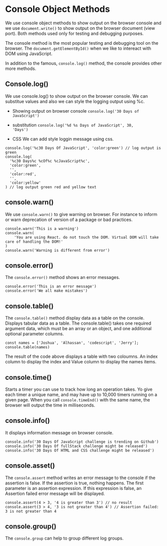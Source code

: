 # Console Object Methods
We use console object methods to show output on the browser console and we use <code>document.write()</code> to show output on the browser document (view port). Both methods used only for testing and debugging purposes.

The console method is the most popular testing and debugging tool on the browser. The <code>document.getElementById()</code> when we like to intereact with DOM using JavaScript.

In addition to the famous, <code>console.log()</code> method, the console provides other more methods.

## Console.log()
We use console.log() to show output on the browser console. We can substitue values and also we can style the logging output using %c.

+ Showing output on browser console
<code>console.log('30 Days of JavaScript') </code>

+ substitution
<code>console.log('%d %s Days of JavaScript', 30, 'Days')</code>

+ CSS
We can add style loggin message using css.
```
console.log('%c30 Days Of JavaScript', 'color:green') // log output is green
console.log(
  '%c30 Days%c %cOf%c %cJavaScript%c',
  'color:green',
  '',
  'color:red',
  '',
  'color:yellow'
) // log output green red and yellow text
```

## console.warn()
We use <code>console.warn()</code> to give warning on browser. For instance to inform or warn deprecation of version of a package or bad practices.

```
console.warn('This is a warning')
console.warn(
    'You are using React. do not touch the DOM. Virtual DOM will take care of handling the DOM!'
)
console.warn('Warning is different from error')
```

## console.error()
The <code>console.error()</code> method shows an error messages.
```
console.error('This is an error message')
console.error('We all make mistakes')
```

## console.table()
The <code>console.table()</code> method display data as a table on the console. Displays tabular data as a table. The console.table() takes one required argument data, which must be an array or an object, and one additional optional parameter columns.

```
const names = ['Joshua', 'Alhassan', 'codescript', 'Jerry'];
console.table(names)
```

The result of the code above displays a table with two coloumns. An index column to display the index and Value column to display the names items.

## console.time()
Starts a timer you can use to track how long an operation takes. Yo give each timer a unique name, and may have up to 10,000 timers running on a given page. When you call <code>console.timeEnd()</code> with the same name, the browser will output the time in milliseconds.

## console.info()
It displays information message on browser console.
```
console.info('30 Days Of JavaScript challenge is trending on Github')
console.info('30 Days Of fullStack challenge might be released')
console.info('30 Days Of HTML and CSS challenge might be released')
```

## console.asset()
The <code>console.assert</code> method writes an error message to the console if the assertion is false. If the assertion is true, nothing happens. The first parameter is an assertion expression. If this expression is false, an Assertion failed error message will be displayed.
```
console.assert(4 > 3, '4 is greater than 3') // no result
console.assert(3 > 4, '3 is not greater than 4') // Assertion failed: 3 is not greater than 4
```

## console.group()
The <code>console.group</code> can help to group different log groups.
